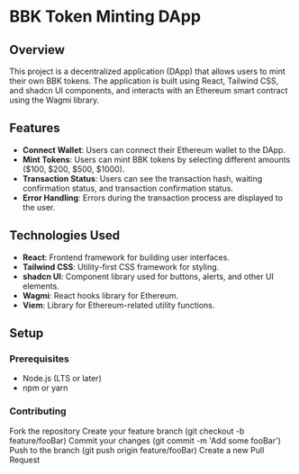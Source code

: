 # BBK Token Minting DApp

## Overview

This project is a decentralized application (DApp) that allows users to mint their own BBK tokens. The application is built using React, Tailwind CSS, and shadcn UI components, and interacts with an Ethereum smart contract using the Wagmi library.

## Features

- **Connect Wallet**: Users can connect their Ethereum wallet to the DApp.
- **Mint Tokens**: Users can mint BBK tokens by selecting different amounts ($100, $200, $500, $1000).
- **Transaction Status**: Users can see the transaction hash, waiting confirmation status, and transaction confirmation status.
- **Error Handling**: Errors during the transaction process are displayed to the user.

## Technologies Used

- **React**: Frontend framework for building user interfaces.
- **Tailwind CSS**: Utility-first CSS framework for styling.
- **shadcn UI**: Component library used for buttons, alerts, and other UI elements.
- **Wagmi**: React hooks library for Ethereum.
- **Viem**: Library for Ethereum-related utility functions.

## Setup

### Prerequisites

- Node.js (LTS or later)
- npm or yarn

### Contributing

Fork the repository
Create your feature branch (git checkout -b feature/fooBar)
Commit your changes (git commit -m 'Add some fooBar')
Push to the branch (git push origin feature/fooBar)
Create a new Pull Request
